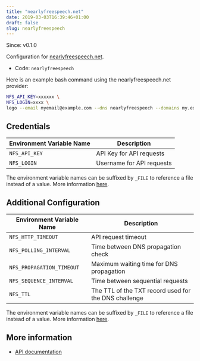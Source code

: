 ```yaml
---
title: "nearlyfreespeech.net"
date: 2019-03-03T16:39:46+01:00
draft: false
slug: nearlyfreespeech
---
```


<!-- THIS DOCUMENTATION IS AUTO-GENERATED. PLEASE DO NOT EDIT. -->
<!-- providers/dns/nearlyfreespeech/nearlyfreespeech.toml -->
<!-- THIS DOCUMENTATION IS AUTO-GENERATED. PLEASE DO NOT EDIT. -->

Since: v0.1.0

Configuration for [nearlyfreespeech.net](https://nearlyfreespeech.net/).


<!--more-->

- Code: `nearlyfreespeech`

Here is an example bash command using the nearlyfreespeech.net provider:

```bash
NFS_API_KEY=xxxxxx \
NFS_LOGIN=xxxx \
lego --email myemail@example.com --dns nearlyfreespeech --domains my.example.org run
```




## Credentials

| Environment Variable Name | Description |
|-----------------------|-------------|
| `NFS_API_KEY` | API Key for API requests |
| `NFS_LOGIN` | Username for API requests |

The environment variable names can be suffixed by `_FILE` to reference a file instead of a value.
More information [here](/lego/dns/#configuration-and-credentials).


## Additional Configuration

| Environment Variable Name | Description |
|--------------------------------|-------------|
| `NFS_HTTP_TIMEOUT` | API request timeout |
| `NFS_POLLING_INTERVAL` | Time between DNS propagation check |
| `NFS_PROPAGATION_TIMEOUT` | Maximum waiting time for DNS propagation |
| `NFS_SEQUENCE_INTERVAL` | Time between sequential requests |
| `NFS_TTL` | The TTL of the TXT record used for the DNS challenge |

The environment variable names can be suffixed by `_FILE` to reference a file instead of a value.
More information [here](/lego/dns/#configuration-and-credentials).




## More information

- [API documentation](https://api.nearlyfreespeech.net)

<!-- THIS DOCUMENTATION IS AUTO-GENERATED. PLEASE DO NOT EDIT. -->
<!-- providers/dns/nearlyfreespeech/nearlyfreespeech.toml -->
<!-- THIS DOCUMENTATION IS AUTO-GENERATED. PLEASE DO NOT EDIT. -->
